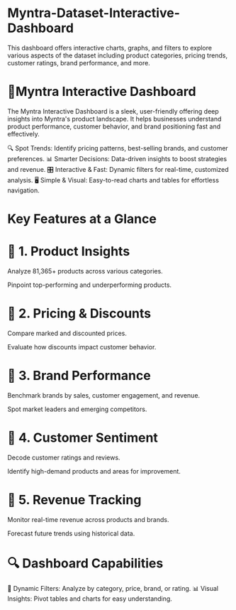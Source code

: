 # Myntra-Dataset-Interactive-Dashboard
This dashboard offers interactive charts, graphs, and filters to explore various aspects of the dataset including product categories, pricing trends, customer ratings, brand performance, and more.


# 🚀Myntra Interactive Dashboard 
The Myntra Interactive Dashboard is a sleek, user-friendly offering deep insights into Myntra's product landscape. It helps businesses understand product performance, customer behavior, and brand positioning fast and effectively.


🔍 Spot Trends: Identify pricing patterns, best-selling brands, and customer preferences.
📊 Smarter Decisions: Data-driven insights to boost strategies and revenue.
🎛️ Interactive & Fast: Dynamic filters for real-time, customized analysis.
🖥️ Simple & Visual: Easy-to-read charts and tables for effortless navigation.

# Key Features at a Glance

# 📌 1. Product Insights

Analyze 81,365+ products across various categories.

Pinpoint top-performing and underperforming products.

# 📌 2. Pricing & Discounts

Compare marked and discounted prices.

Evaluate how discounts impact customer behavior.

# 📌 3. Brand Performance

Benchmark brands by sales, customer engagement, and revenue.

Spot market leaders and emerging competitors.

# 📌 4. Customer Sentiment

Decode customer ratings and reviews.

Identify high-demand products and areas for improvement.

# 📌 5. Revenue Tracking

Monitor real-time revenue across products and brands.

Forecast future trends using historical data.

# 🔍 Dashboard Capabilities

🎯 Dynamic Filters: Analyze by category, price, brand, or rating.
📊 Visual Insights: Pivot tables and charts for easy understanding.


